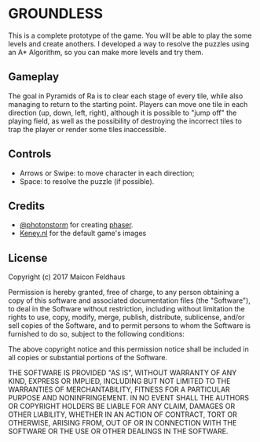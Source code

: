 # GROUNDLESS
This is a complete prototype of the game. You will be able to play the some levels and create anothers. I developed a way to resolve the puzzles using an A* Algorithm, so you can make more levels and try them.

## Gameplay
The goal in Pyramids of Ra is to clear each stage of every tile, while also managing to return to the starting point. Players can move one tile in each direction (up, down, left, right), although it is possible to "jump off" the playing field, as well as the possibility of destroying the incorrect tiles to trap the player or render some tiles inaccessible.

## Controls
+ Arrows or Swipe: to move character in each direction;
+ Space: to resolve the puzzle (if possible).

## Credits

+ [@photonstorm](https://github.com/photonstorm/) for creating
  [phaser](https://github.com/photonstorm/phaser).
+ [Keney.nl](http://kenney.nl/assets/sokoban) for the default game's images

## License
Copyright (c) 2017 Maicon Feldhaus

Permission is hereby granted, free of charge, to any person obtaining a copy of this software and associated documentation files (the "Software"), to deal in the Software without restriction, including without limitation the rights to use, copy, modify, merge, publish, distribute, sublicense, and/or sell copies of the Software, and to permit persons to whom the Software is furnished to do so, subject to the following conditions:

The above copyright notice and this permission notice shall be included in all copies or substantial portions of the Software.

THE SOFTWARE IS PROVIDED "AS IS", WITHOUT WARRANTY OF ANY KIND, EXPRESS OR IMPLIED, INCLUDING BUT NOT LIMITED TO THE WARRANTIES OF MERCHANTABILITY, FITNESS FOR A PARTICULAR PURPOSE AND NONINFRINGEMENT. IN NO EVENT SHALL THE AUTHORS OR COPYRIGHT HOLDERS BE LIABLE FOR ANY CLAIM, DAMAGES OR OTHER LIABILITY, WHETHER IN AN ACTION OF CONTRACT, TORT OR OTHERWISE, ARISING FROM, OUT OF OR IN CONNECTION WITH THE SOFTWARE OR THE USE OR OTHER DEALINGS IN THE SOFTWARE.
